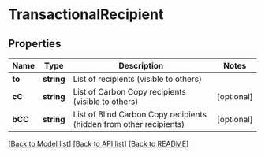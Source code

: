 # TransactionalRecipient

## Properties
Name | Type | Description | Notes
------------ | ------------- | ------------- | -------------
**to** | **string** | List of recipients (visible to others) | 
**cC** | **string** | List of Carbon Copy recipients (visible to others) | [optional] 
**bCC** | **string** | List of Blind Carbon Copy recipients (hidden from other recipients) | [optional] 

[[Back to Model list]](../README.md#documentation-for-models) [[Back to API list]](../README.md#documentation-for-api-endpoints) [[Back to README]](../README.md)


